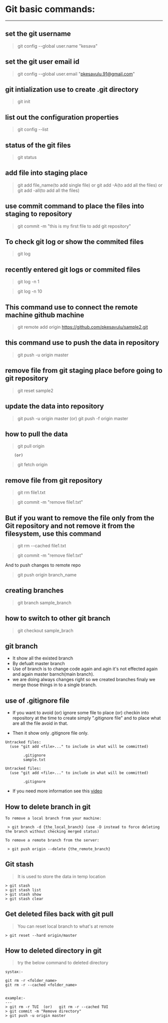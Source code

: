 # Git basic commands:
---

## set the git username

> git config --global user.name "kesava"

## set the git user email id

> git config --global user.email "pkesavulu.91@gmail.com"

## git intialization use to create .git directory

> git init

## list out the configuration properties

> git config --list

## status of the git files 

> git status

## add file into staging place

> git add file_name(to add single file) or git add -A(to add all the files) or git add -all(to add all the files)

## use commit command to place the files into staging to repository

> git commit -m "this is my first file to add git repository"

## To check git log or show the commited files

> git log

## recently entered git logs or commited files

> git log -n 1 

> git log -n 10

## This command use to connect the remote machine github machine

> git remote add origin https://github.com/pkesavulu/sample2.git

## this command use to push the data in repository

> git push -u origin master

## remove file from git staging place before going to git repository

> git reset sample2

## update the data into repository

> git push -u origin master
		(or)
> git push -f origin master

## how to pull the data

> git pull origin

        (or)

> git fetch origin	

## remove file from git repository

> git rm file1.txt

> git commit -m "remove file1.txt"

## But if you want to remove the file only from the Git repository and not remove it from the filesystem, use this command

> git rm --cached file1.txt

> git commit -m "remove file1.txt"

And to push changes to remote repo

> git push origin branch_name  

## creating branches

> git branch sample_branch

## how to switch to other git branch

> git checkout sample_brach

## git branch 

- It show all the existed branch
- By defualt master branch
- Use of branch is to change code again and agin it's not effected again and again master barnch(main branch).
- we are doing always changes right so we created branches finaly we merge those things in to a single branch.


## use of .gitignore file

- If you want to avoid (or) ignore some file to place (or) checkin into repository at the time to create simply ".gitignore file"
and to place what are all the file avoid in that.

- Then it show only .gitignore file only.

```
Untracked files:
  (use "git add <file>..." to include in what will be committed)

        .gitignore
        sample.txt

```

```
Untracked files:
  (use "git add <file>..." to include in what will be committed)

        .gitignore
````

- If you need more information see this [video](https://www.youtube.com/watch?v=ErJyWO8TGoM)
 
## How to delete branch in git

```
To remove a local branch from your machine:

 > git branch -d {the_local_branch} (use -D instead to force deleting the branch without checking merged status)

To remove a remote branch from the server:

 > git push origin --delete {the_remote_branch}

```

## Git stash

 > It is used to store the data in temp location

```
> git stash 
> git stash list 
> git stash show 
> git stash clear

```

## Get deleted files back with git pull

> You can reset local branch to what's at remote

```
> git reset --hard origin/master

```
## How to deleted directory in git 

> try the below command to deleted directory

```
systax:- 

git rm -r <folder_name>
git rm -r --cached <folder_name>


```
```
example:-
---
> git rm -r TUI  (or)   git rm -r --cached TUI
> git commit -m "Remove directory"   
> git push -u origin master

```
